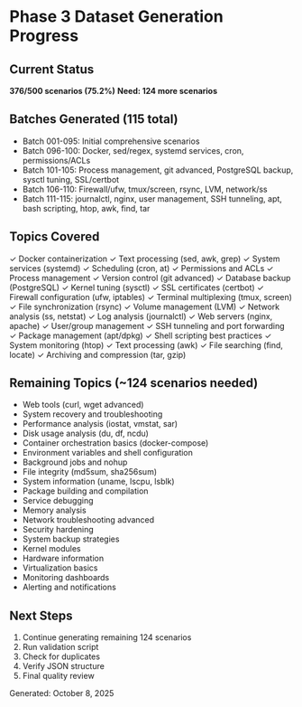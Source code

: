 # Phase 3 Dataset Generation Progress

## Current Status
**376/500 scenarios (75.2%)**
**Need: 124 more scenarios**

## Batches Generated (115 total)
- Batch 001-095: Initial comprehensive scenarios
- Batch 096-100: Docker, sed/regex, systemd services, cron, permissions/ACLs
- Batch 101-105: Process management, git advanced, PostgreSQL backup, sysctl tuning, SSL/certbot
- Batch 106-110: Firewall/ufw, tmux/screen, rsync, LVM, network/ss
- Batch 111-115: journalctl, nginx, user management, SSH tunneling, apt, bash scripting, htop, awk, find, tar

## Topics Covered
✓ Docker containerization
✓ Text processing (sed, awk, grep)
✓ System services (systemd)
✓ Scheduling (cron, at)
✓ Permissions and ACLs
✓ Process management
✓ Version control (git advanced)
✓ Database backup (PostgreSQL)
✓ Kernel tuning (sysctl)
✓ SSL certificates (certbot)
✓ Firewall configuration (ufw, iptables)
✓ Terminal multiplexing (tmux, screen)
✓ File synchronization (rsync)
✓ Volume management (LVM)
✓ Network analysis (ss, netstat)
✓ Log analysis (journalctl)
✓ Web servers (nginx, apache)
✓ User/group management
✓ SSH tunneling and port forwarding
✓ Package management (apt/dpkg)
✓ Shell scripting best practices
✓ System monitoring (htop)
✓ Text processing (awk)
✓ File searching (find, locate)
✓ Archiving and compression (tar, gzip)

## Remaining Topics (~124 scenarios needed)
- Web tools (curl, wget advanced)
- System recovery and troubleshooting
- Performance analysis (iostat, vmstat, sar)
- Disk usage analysis (du, df, ncdu)
- Container orchestration basics (docker-compose)
- Environment variables and shell configuration
- Background jobs and nohup
- File integrity (md5sum, sha256sum)
- System information (uname, lscpu, lsblk)
- Package building and compilation
- Service debugging
- Memory analysis
- Network troubleshooting advanced
- Security hardening
- System backup strategies
- Kernel modules
- Hardware information
- Virtualization basics
- Monitoring dashboards
- Alerting and notifications

## Next Steps
1. Continue generating remaining 124 scenarios
2. Run validation script
3. Check for duplicates
4. Verify JSON structure
5. Final quality review

Generated: October 8, 2025
